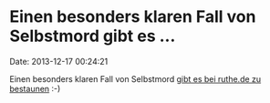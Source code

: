 Einen besonders klaren Fall von Selbstmord gibt es \...
=======================================================

Date: 2013-12-17 00:24:21

Einen besonders klaren Fall von Selbstmord [gibt es bei ruthe.de zu
bestaunen](http://ruthe.de/index.php?pic=1230) :-)
